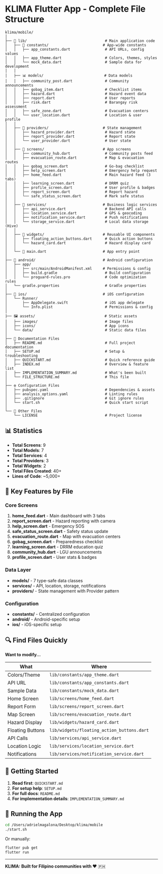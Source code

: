 # KLIMA Flutter App - Complete File Structure

```
klima/mobile/
│
├── 📱 lib/                                    # Main application code
│   ├── 🎨 constants/                         # App-wide constants
│   │   ├── app_constants.dart                # API URLs, config values
│   │   ├── app_theme.dart                    # Colors, themes, styles
│   │   └── mock_data.dart                    # Sample data for development
│   │
│   ├── 📊 models/                            # Data models
│   │   ├── community_post.dart               # Community announcements
│   │   ├── gobag_item.dart                   # Checklist items
│   │   ├── hazard.dart                       # Hazard event data
│   │   ├── report.dart                       # User reports
│   │   ├── risk.dart                         # Barangay risk assessment
│   │   ├── safe_zone.dart                    # Evacuation centers
│   │   └── user_location.dart                # Location & user profile
│   │
│   ├── 🔄 providers/                         # State management
│   │   ├── hazard_provider.dart              # Hazard state
│   │   ├── report_provider.dart              # Report state
│   │   └── user_provider.dart                # User state
│   │
│   ├── 📱 screens/                           # App screens
│   │   ├── community_hub.dart                # Community posts feed
│   │   ├── evacuation_route.dart             # Map & evacuation routes
│   │   ├── gobag_screen.dart                 # Go-bag checklist
│   │   ├── help_screen.dart                  # Emergency help request
│   │   ├── home_feed.dart                    # Main hazard feed (3 tabs)
│   │   ├── learning_screen.dart              # DRRM quiz
│   │   ├── profile_screen.dart               # User profile & badges
│   │   ├── report_screen.dart                # Report hazard
│   │   └── safe_status_screen.dart           # Mark safe status
│   │
│   ├── 🔧 services/                          # Business logic services
│   │   ├── api_service.dart                  # Backend API calls
│   │   ├── location_service.dart             # GPS & geocoding
│   │   ├── notification_service.dart         # Push notifications
│   │   └── storage_service.dart              # Local data storage (Hive)
│   │
│   ├── 🧩 widgets/                           # Reusable UI components
│   │   ├── floating_action_buttons.dart      # Quick action buttons
│   │   └── hazard_card.dart                  # Hazard display card
│   │
│   └── 🚀 main.dart                          # App entry point
│
├── 🤖 android/                               # Android configuration
│   ├── app/
│   │   ├── src/main/AndroidManifest.xml     # Permissions & config
│   │   ├── build.gradle                      # Build configuration
│   │   └── proguard-rules.pro                # Code optimization rules
│   └── gradle.properties                     # Gradle properties
│
├── 🍎 ios/                                   # iOS configuration
│   └── Runner/
│       ├── AppDelegate.swift                 # iOS app delegate
│       └── Info.plist                        # Permissions & config
│
├── 🖼️ assets/                                # Static assets
│   ├── images/                               # Image files
│   ├── icons/                                # App icons
│   └── data/                                 # Static data files
│
├── 📄 Documentation Files
│   ├── README.md                             # Full project documentation
│   ├── SETUP.md                              # Setup & troubleshooting
│   ├── QUICKSTART.md                         # Quick reference guide
│   ├── INDEX.md                              # Overview & feature list
│   ├── IMPLEMENTATION_SUMMARY.md             # What's been built
│   └── FILE_STRUCTURE.md                     # This file
│
├── ⚙️ Configuration Files
│   ├── pubspec.yaml                          # Dependencies & assets
│   ├── analysis_options.yaml                 # Linting rules
│   ├── .gitignore                            # Git ignore rules
│   └── start.sh                              # Quick start script
│
└── 📝 Other Files
    └── LICENSE                               # Project license

```

## 📊 Statistics

- **Total Screens**: 9
- **Total Models**: 7
- **Total Services**: 4
- **Total Providers**: 3
- **Total Widgets**: 2
- **Total Files Created**: 40+
- **Lines of Code**: ~5,000+

## 🎯 Key Features by File

### Core Screens
1. **home_feed.dart** - Main dashboard with 3 tabs
2. **report_screen.dart** - Hazard reporting with camera
3. **help_screen.dart** - Emergency SOS
4. **safe_status_screen.dart** - Safety status update
5. **evacuation_route.dart** - Map with evacuation centers
6. **gobag_screen.dart** - Preparedness checklist
7. **learning_screen.dart** - DRRM education quiz
8. **community_hub.dart** - LGU announcements
9. **profile_screen.dart** - User stats & badges

### Data Layer
- **models/** - 7 type-safe data classes
- **services/** - API, location, storage, notifications
- **providers/** - State management with Provider pattern

### Configuration
- **constants/** - Centralized configuration
- **android/** - Android-specific setup
- **ios/** - iOS-specific setup

## 🔍 Find Files Quickly

**Want to modify...**

| What | Where |
|------|-------|
| Colors/Theme | `lib/constants/app_theme.dart` |
| API URL | `lib/constants/app_constants.dart` |
| Sample Data | `lib/constants/mock_data.dart` |
| Home Screen | `lib/screens/home_feed.dart` |
| Report Form | `lib/screens/report_screen.dart` |
| Map Screen | `lib/screens/evacuation_route.dart` |
| Hazard Display | `lib/widgets/hazard_card.dart` |
| Floating Buttons | `lib/widgets/floating_action_buttons.dart` |
| API Calls | `lib/services/api_service.dart` |
| Location Logic | `lib/services/location_service.dart` |
| Notifications | `lib/services/notification_service.dart` |

## 🚀 Getting Started

1. **Read first**: `QUICKSTART.md`
2. **For setup help**: `SETUP.md`
3. **For full docs**: `README.md`
4. **For implementation details**: `IMPLEMENTATION_SUMMARY.md`

## 📱 Running the App

```bash
cd /Users/adrielmagalona/Desktop/klima/mobile
./start.sh
```

Or manually:
```bash
flutter pub get
flutter run
```

---

**KLIMA: Built for Filipino communities with ❤️** 🇵🇭
